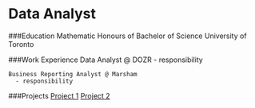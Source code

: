# Data Analyst

###Education
  Mathematic
  Honours of Bachelor of Science
  University of Toronto

###Work Experience
    Data Analyst @ DOZR
      - responsibility

    Business Reporting Analyst @ Marsham
      - responsibility

###Projects
    [Project 1](https://github.com/liangzijian/Study-Project-New)
    [Project 2](https://github.com/liangzijian/Study-Project-New)
